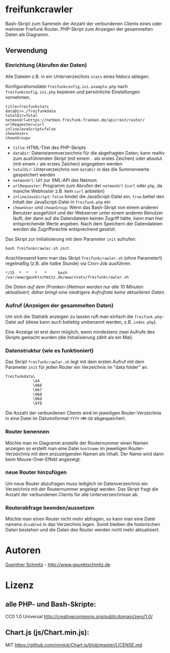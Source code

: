 # freifunkcrawler
Bash-Skript zum Sammeln der Anzahl der verbundenen Clients eines oder mehrerer Freifunk Router. PHP-Skript zum Anzeigen der gesammelten Daten als Diagramm.

## Verwendung

### Einrichtung (Abrufen der Daten)

Alle Dateien z.B. in ein Unterverzeichnis `stats` eines htdocs ablegen.

Konfigurationsdatei `freifunkconfig.ini.example.php` nach `freifunkconfig.ini.php` kopieren und persönliche Einstellungen vornehmen.

    title=freifunkstats
    dataDir=./freifunkdata
    totalDir=Total
    netmonUrl=https://netmon.freifunk-franken.de/api/rest/router/
    urlRequester=curl
    inlineJavaScript=false
    chownUser=
    chownGroup=
    
* `title`: HTML-Titel des PHP-Skripts
* `dataDir`: Datenstammverzeichnis für die abgefragten Daten; kann realtiv zum ausführenden Skript (mit einem `.` als erstes Zeichen) oder absolut (mit einem `/` als erstes Zeichen) angegeben werden
* `totalDir`: Unterverzeichnis von `dataDir` in das die Summenwerte gespeichert werden
* `netmonUrl`: Url zur XML-API des Netmon
* `urlRequester`: Programm zum Abrufen der `netmonUrl` (`curl` oder `php`, da manche Webhoster z.B. kein `curl` anbieten)
* `inlineJavaScript`: `false` bindet die JavaScript-Datei ein; `true` bettet den Inhalt der JavaScript-Datei in `freifunk.php` ein
* `chownUser` und `chownGroup`: Wenn das Bash-Skript von einem anderen Benutzer ausgeführt und der Webserver unter einem anderen Benutzer läuft, der dann auf die Datendateien keinen Zugriff hätte, kann man hier entsprechende Werte angeben. Nach dem Speichern der Datendateien werden die Zugriffsrechte entsprechend gesetzt.

Das Skript zur Initialisierung mit dem Parameter `init` aufrufen:

`bash freifunkcrawler.sh init`

Anschliessend kann man das Skript `freifunkcrawler.sh` (ohne Parameter!) regelmäßig (z.B. alle halbe Stunde) via Cron-Job ausführen.

`*/15  *  *   *   *     bash /var/www/gpunktschmitz.de/www/stats/freifunkcrawler.sh`

*Die Daten auf dem (Franken-)Netmon werden nur alle 10 Minuten aktualisiert, daher bringt eine niedrigere Aufrufrate keine aktuelleren Daten.*

### Aufruf (Anzeigen der gesammelten Daten)

Um sich die Statistik anzeigen zu lassen ruft man einfach die `freifunk.php`-Datei auf (diese kann auch beliebig umbenannt werden, z.B. `index.php`).

Eine Anzeige ist erst dann möglich, wenn mindestens zwei Aufrufe des Skripts gemacht wurden (die Initialisierung zählt als ein Mal).

### Datenstruktur (wie es funktioniert)

Das Skript `freifunkcrawler.sh` legt mit dem ersten Aufruf mit dem Parameter `init` für jeden Router ein Verzeichnis im "data folder" an.

    freifunkdata\
                \44
                \966
                \967
                \968
                \969
                \970

Die Anzahl der verbundenen Clients wird im jeweiligen Router-Verzeichnis in eine Datei im Datumsformat `YYYY-MM-DD` abgespeichert.

### Router benennen

Möchte man im Diagramm anstelle der Routernummer einen Namen anzeigen so erstellt man eine Datei `hostname` im jeweiligen Router-Verzeichnis mit dem anzuzeigenden Namen als Inhalt. Der Name wird dann beim Mouse-Over-Effekt angezeigt.

### neue Router hinzufügen

Um neue Router abzufragen muss lediglich im Datenverzeichnis ein Verzeichnis mit der Routernummer angelegt werden. Das Skript fragt die Anzahl der verbundenen Clients für alle Unterverzeichnisse ab.

### Routerabfrage beenden/aussetzen

Möchte man einen Router nicht mehr abfragen, so kann man eine Datei namens `disabled` in das Verzeichnis legen. Somit bleiben die historischen Daten bestehen und die Daten des Router werden nicht mehr aktualisiert.

# Autoren

[Guenther Schmitz](https://github.com/gpunktschmitz) - http://www.gpunktschmitz.de

# Lizenz
## alle PHP- und Bash-Skripte:
CC0 1.0 Universal <http://creativecommons.org/publicdomain/zero/1.0/>

## Chart.js (js/Chart.min.js):<br />
MIT <https://github.com/nnnick/Chart.js/blob/master/LICENSE.md>
